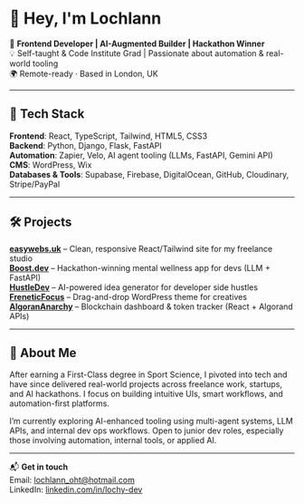 
# 👋 Hey, I'm Lochlann

🎯 **Frontend Developer | AI-Augmented Builder | Hackathon Winner**  
💡 Self-taught & Code Institute Grad | Passionate about automation & real-world tooling  
🌍 Remote-ready · Based in London, UK

---

## 🔧 Tech Stack  
**Frontend**: React, TypeScript, Tailwind, HTML5, CSS3  
**Backend**: Python, Django, Flask, FastAPI  
**Automation**: Zapier, Velo, AI agent tooling (LLMs, FastAPI, Gemini API)  
**CMS**: WordPress, Wix  
**Databases & Tools**: Supabase, Firebase, DigitalOcean, GitHub, Cloudinary, Stripe/PayPal

---

## 🛠️ Projects
**[easywebs.uk](https://easywebs.uk)** – Clean, responsive React/Tailwind site for my freelance studio  
**[Boost.dev](https://github.com/Lochy2000/boost.dev)** – Hackathon-winning mental wellness app for devs (LLM + FastAPI)  
**[HustleDev](https://github.com/Lochy2000)** – AI-powered idea generator for developer side hustles  
**[FreneticFocus](https://github.com/Lochy2000/frenticfocus)** – Drag-and-drop WordPress theme for creatives  
**[AlgoranAnarchy](https://github.com/Lochy2000)** – Blockchain dashboard & token tracker (React + Algorand APIs)

---

## 🚀 About Me
After earning a First-Class degree in Sport Science, I pivoted into tech and have since delivered real-world projects across freelance work, startups, and AI hackathons. I focus on building intuitive UIs, smart workflows, and automation-first platforms.

I’m currently exploring AI-enhanced tooling using multi-agent systems, LLM APIs, and internal dev ops workflows. Open to junior dev roles, especially those involving automation, internal tools, or applied AI.

---

📬 **Get in touch**  
Email: lochlann_oht@hotmail.com  
LinkedIn: [linkedin.com/in/lochy-dev](https://www.linkedin.com/in/lochy-dev)



<!---
Lochy2000/Lochy2000 is a ✨ special ✨ repository because its `README.md` (this file) appears on your GitHub profile.
You can click the Preview link to take a look at your changes.
--->
